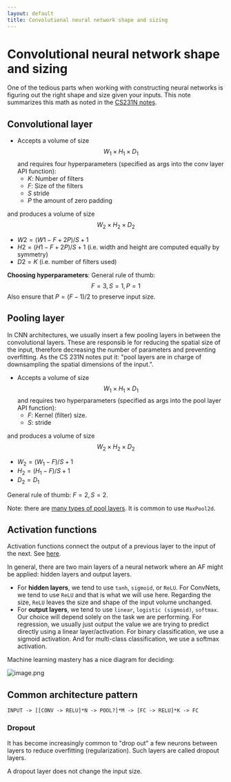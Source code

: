 ```yaml
---
layout: default
title: Convolutional neural network shape and sizing 
---
```


# Convolutional neural network shape and sizing 

One of the tedious parts when working with constructing neural networks is figuring out the right shape and size given your inputs. This note summarizes this math as noted in the [CS231N notes](https://cs231n.github.io/convolutional-networks/). 

## Convolutional layer 
- Accepts a volume of size $$W_{1} \times H_{1} \times D_{1}$$ 
and requires four hyperparameters (specified as args into the conv layer API function): 
    - $K$: Number of filters 
    - $F$: Size of the filters 
    - $S$ stride 
    - $P$ the amount of zero padding 

and produces a volume of size $$W_{2} \times H_{2} \times D_{2}$$
- $W2=(W1−F+2P)/S+1$
- $H2=(H1−F+2P)/S+1$ (i.e. width and height are computed equally by symmetry) 
- $D2=K$ (i.e. number of filters used) 

**Choosing hyperparameters**: 
General rule of thumb: $$
F=3, S=1, P=1
$$
Also ensure that $P=(F-1) / 2$ to preserve input size.

## Pooling layer 

In CNN architectures, we usually insert a few pooling layers in between the convolutional layers. These are responsib le for reducing the spatial size of the input, therefore decreasing the number of parameters and preventing overfitting. As the CS 231N notes put it: "pool layers are in charge of downsampling the spatial dimensions of the input.". 

- Accepts a volume of size $$W_{1} \times H_{1} \times D_{1}$$ 
and requires two hyperparameters (specified as args into the pool layer API function): 
    - $F$: Kernel (filter) size. 
    - $S$: stride 

and produces a volume of size $$W_{2} \times H_{2} \times D_{2}$$ 
- $W_{2}=\left(W_{1}-F\right) / S+1$
- $H_{2}=\left(H_{1}-F\right) / S+1$
- $D_{2}=D_{1}$ 

General rule of thumb: $F=2, S=2$. 

Note: there are [many types of pool layers](https://pytorch.org/docs/stable/nn.html#pooling-layers). It is common to use `MaxPool2d`. 

## Activation functions 

Activation functions connect the output of a previous layer to the input of the next. See [here](https://machinelearningmastery.com/choose-an-activation-function-for-deep-learning/).   

In general, there are two main layers of a neural network where an AF might be applied: hidden layers and output layers. 

- For **hidden layers**, we tend to use `tanh`, `sigmoid`, or `ReLU`. For ConvNets, we tend to use `ReLU` and that is what we will use here. Regarding the size, `ReLU` leaves the size and shape of the input volume unchanged. 
- For **output layers**, we tend to use `linear`, `logistic (sigmoid)`, `softmax`. Our choice will depend solely on the task we are performing. For regression, we usually just output the value we are trying to predict directly using a linear layer/activation. For binary classification, we use a sigmoid activation. And for multi-class classification, we use a softmax activation. 

Machine learning mastery has a nice diagram for deciding: 

![image.png](attachment:image.png)

## Common architecture pattern 

```
INPUT -> [[CONV -> RELU]*N -> POOL?]*M -> [FC -> RELU]*K -> FC 
```

### Dropout 

It has become increasingly common to "drop out" a few neurons between layers to reduce overfitting (regularization). Such layers are called dropout layers. 

A dropout layer does not change the input size.
